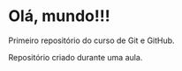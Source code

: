 # Olá, mundo!!!

 Primeiro repositório do curso de Git e GitHub.

 Repositório criado durante uma aula.
